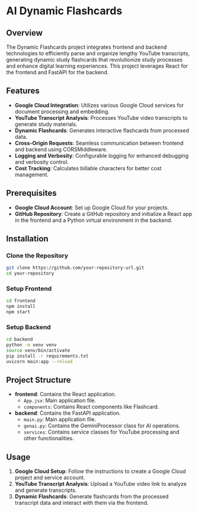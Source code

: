 # AI Dynamic Flashcards

## Overview

The Dynamic Flashcards project integrates frontend and backend technologies to efficiently parse and organize lengthy YouTube transcripts, generating dynamic study flashcards that revolutionize study processes and enhance digital learning experiences. This project leverages React for the frontend and FastAPI for the backend.

## Features

- **Google Cloud Integration**: Utilizes various Google Cloud services for document processing and embedding.
- **YouTube Transcript Analysis**: Processes YouTube video transcripts to generate study materials.
- **Dynamic Flashcards**: Generates interactive flashcards from processed data.
- **Cross-Origin Requests**: Seamless communication between frontend and backend using CORSMiddleware.
- **Logging and Verbosity**: Configurable logging for enhanced debugging and verbosity control.
- **Cost Tracking**: Calculates billable characters for better cost management.

## Prerequisites

- **Google Cloud Account**: Set up Google Cloud for your projects.
- **GitHub Repository**: Create a GitHub repository and initialize a React app in the frontend and a Python virtual environment in the backend.

## Installation

### Clone the Repository

```bash
git clone https://github.com/your-repository-url.git
cd your-repository
```

### Setup Frontend

```bash
cd frontend
npm install
npm start
```

### Setup Backend

```bash
cd backend
python -m venv venv
source venv/bin/activate
pip install -r requirements.txt
uvicorn main:app --reload
```

## Project Structure

- **frontend**: Contains the React application.
  - `App.jsx`: Main application file.
  - `components`: Contains React components like Flashcard.
- **backend**: Contains the FastAPI application.
  - `main.py`: Main application file.
  - `genai.py`: Contains the GeminiProcessor class for AI operations.
  - `services`: Contains service classes for YouTube processing and other functionalities.

## Usage

1. **Google Cloud Setup**: Follow the instructions to create a Google Cloud project and service account.
2. **YouTube Transcript Analysis**: Upload a YouTube video link to analyze and generate transcripts.
3. **Dynamic Flashcards**: Generate flashcards from the processed transcript data and interact with them via the frontend.
